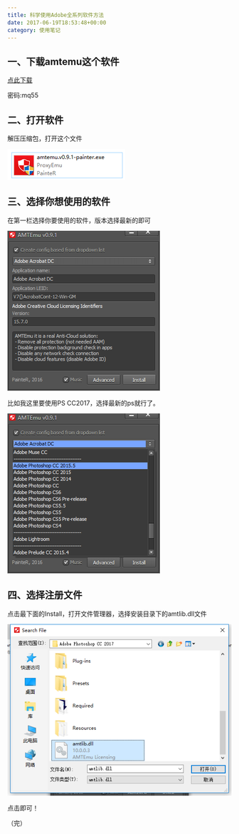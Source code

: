 ```yaml
---
title: 科学使用Adobe全系列软件方法
date: 2017-06-19T18:53:48+00:00
category: 使用笔记
---
```


## 一、下载amtemu这个软件

<a href="https://pan.baidu.com/s/1bpw7Dkb" target="_blank">点此下载</a>

密码:mq55

## 二、打开软件

解压压缩包，打开这个文件

![](/pics/2017/06/1901.jpg)

## 三、选择你想使用的软件

在第一栏选择你要使用的软件，版本选择最新的即可

![](/pics/2017/06/1902.jpg)

比如我这里要使用PS CC2017，选择最新的ps就行了。

![](/pics/2017/06/1903.jpg)

## 四、选择注册文件

点击最下面的Install，打开文件管理器，选择安装目录下的amtlib.dll文件

![](/pics/2017/06/1904.jpg)

点击即可！

（完）
